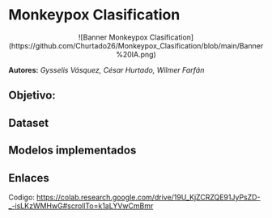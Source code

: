 # Monkeypox Clasification
<center>![Banner Monkeypox Clasification](https://github.com/Churtado26/Monkeypox_Clasification/blob/main/Banner%20IA.png)</center>

**Autores:** *Gysselis Vásquez, César Hurtado, Wilmer Farfán*

## Objetivo:

## Dataset

## Modelos implementados

## Enlaces
Codigo: https://colab.research.google.com/drive/19U_KjZCRZQE91JyPsZD-_-isLKzWMHwG#scrollTo=k1aLYVwCmBmr
